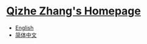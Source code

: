 # [Qizhe Zhang's Homepage](https://theia4869.com/)

 - [English](https://theia-4869.github.io/)
 - [简体中文](https://theia-4869.github.io/cn/)
